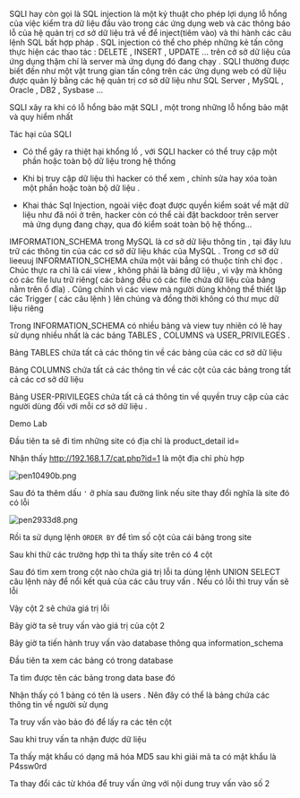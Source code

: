 SQLI hay còn gọi là SQL injection là một kỷ thuật cho phép lợi dụng lỗ hổng của việc kiểm tra dữ liệu đầu vào trong các ứng dụng web và các thông báo lỗ của hệ quản trị cơ sở dữ liệu trả về để inject(tiêm vào) và thi hành các câu lệnh SQL bất hợp pháp . SQL injection có thể cho phép những kẻ tấn công thực hiện các thao tác : DELETE , INSERT , UPDATE ... trên cở sở dữ liệu của ứng dụng thậm chí là server mà ứng dụng đó đang chạy . SQLI thường được biết đến như một vật trung gian tấn công trên các ứng dụng web có dữ liệu được quản lý bằng các hệ quản trị cơ sở dữ liệu như SQL Server , MySQL , Oracle , DB2 , Sysbase ...

SQLI xãy ra khi có lỗ hổng bảo mật SQLI , một trong những lỗ hổng bảo mật và quy hiểm nhất 

Tác hại của SQLI 

- Có thể gây ra thiệt hại khổng lồ , với SQLI hacker có thể truy cập một phần hoặc toàn bộ dữ liệu trong hệ thống 

- Khi bị truy cập dữ liệu thì hacker có thể xem , chỉnh sửa hay xóa toàn một phần hoặc toàn bộ dữ liệu .

- Khai thác Sql Injection, ngoài việc đoạt được quyền kiểm soát về mặt dữ liệu như đã nói ở trên, hacker còn có thể cài đặt backdoor trên server mà ứng dụng đang chạy, qua đó kiểm soát toàn bộ hệ thống…

IMFORMATION_SCHEMA trong MySQL là cơ sở dữ liệu thông tin , tại đây lưu trữ các thông tin của các cơ sở dữ liệu khác của MySQL . Trong cơ sỡ dữ lieeuuj INFORMATION_SCHEMA chứa một vài bẳng có thuộc tính chỉ đọc . Chúc thực ra chỉ là cái view , không phải là bảng dữ liệu , vì vậy mà không có các file lưu trữ riêng( các bảng đều có các file chứa dữ liệu của bảng nằm trên ổ đĩa) . Cũng chính vì các view mà người dùng không thể thiết lập các Trigger ( các câu lệnh ) lên chúng và đồng thời không có thư mục dữ liệu riêng 

Trong INFORMATION_SCHEMA có nhiều bảng và view tuy nhiên có lẽ hay sử dụng nhiều nhất là các bảng TABLES , COLUMNS và USER_PRIVILEGES .

Bảng TABLES chứa tất cả các thông tin về các bảng của các cơ sở dữ liệu 

Bảng COLUMNS chứa tất cả các thông tin về các cột của các bảng trong tất cả các cơ sở dữ liệu 

Bảng USER-PRIVILEGES chứa tất cả cá thông tin về quyền truy cập của các người dùng đối với mỗi cơ sở dữ liệu . 

Demo Lab

Đầu tiên ta sẽ đi tìm những site có địa chỉ là product_detail id=

Nhận thấy http://192.168.1.7/cat.php?id=1 là một địa chỉ phù hợp

<img src="https://uphinhnhanh.com/images/2017/01/06/pen10490b.png" alt="pen10490b.png" border="0" />

Sau đó ta thêm dấu `'` ở phía sau đường link nếu site thay đổi nghĩa là site đó có lỗi

<img src="https://uphinhnhanh.com/images/2017/01/06/pen2933d8.png" alt="pen2933d8.png" border="0" />

Rồi ta sử dụng lệnh `ORDER BY` để tìm số cột của cái bảng trong site

Sau khi thử các trường hợp thì ta thấy site trên có 4 cột 

Sau đó tìm xem trong cột nào chứa giá trị lỗi ta dùng lệnh UNION SELECT câu lệnh này để nổi kết quả của các câu truy vấn . Nếu có lỗi thì truy vấn sẽ lỗi

Vậy cột 2 sẽ chứa giá trị lỗi

Bây giờ ta sẽ truy vấn vào giá trị của cột 2

Bây giờ ta tiến hành truy vấn vào database thông qua information_schema

Đầu tiên ta xem các bảng có trong database 

Ta tìm được tên các bảng trong data base đó 

Nhận thấy có 1 bảng có tên là users . Nên đây có thể là bảng chứa các thông tin về người sử dụng

Ta truy vấn vào bảo đó để lấy ra các tên cột 

Sau khi truy vấn ta nhận được dữ liệu 

Ta thấy mật khẩu có dạng mã hóa MD5 sau khi giải mã ta có mật khẩu là  P4ssw0rd



Ta thay đổi các từ khóa để truy vấn ứng với nội dung truy vấn vào số  2 

